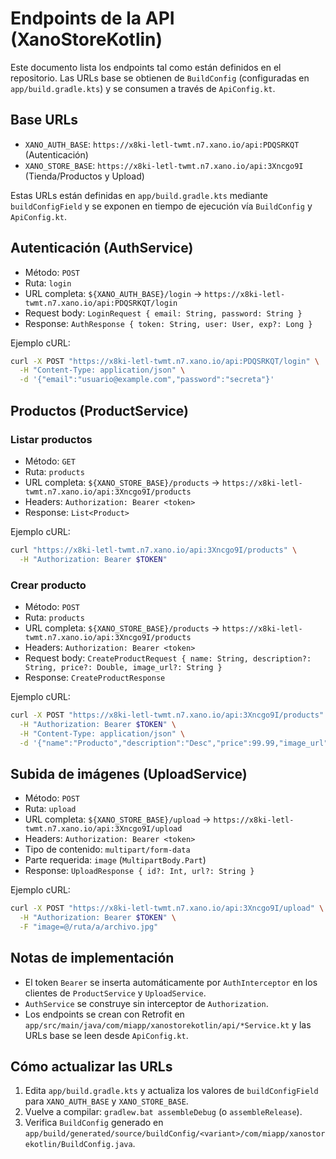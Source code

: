 # Endpoints de la API (XanoStoreKotlin)

Este documento lista los endpoints tal como están definidos en el repositorio. Las URLs base se obtienen de `BuildConfig` (configuradas en `app/build.gradle.kts`) y se consumen a través de `ApiConfig.kt`.

## Base URLs

- `XANO_AUTH_BASE`: `https://x8ki-letl-twmt.n7.xano.io/api:PDQSRKQT` (Autenticación)
- `XANO_STORE_BASE`: `https://x8ki-letl-twmt.n7.xano.io/api:3Xncgo9I` (Tienda/Productos y Upload)

Estas URLs están definidas en `app/build.gradle.kts` mediante `buildConfigField` y se exponen en tiempo de ejecución vía `BuildConfig` y `ApiConfig.kt`.

## Autenticación (AuthService)

- Método: `POST`
- Ruta: `login`
- URL completa: `${XANO_AUTH_BASE}/login` → `https://x8ki-letl-twmt.n7.xano.io/api:PDQSRKQT/login`
- Request body: `LoginRequest { email: String, password: String }`
- Response: `AuthResponse { token: String, user: User, exp?: Long }`

Ejemplo cURL:

```sh
curl -X POST "https://x8ki-letl-twmt.n7.xano.io/api:PDQSRKQT/login" \
  -H "Content-Type: application/json" \
  -d '{"email":"usuario@example.com","password":"secreta"}'
```

## Productos (ProductService)

### Listar productos
- Método: `GET`
- Ruta: `products`
- URL completa: `${XANO_STORE_BASE}/products` → `https://x8ki-letl-twmt.n7.xano.io/api:3Xncgo9I/products`
- Headers: `Authorization: Bearer <token>`
- Response: `List<Product>`

Ejemplo cURL:

```sh
curl "https://x8ki-letl-twmt.n7.xano.io/api:3Xncgo9I/products" \
  -H "Authorization: Bearer $TOKEN"
```

### Crear producto
- Método: `POST`
- Ruta: `products`
- URL completa: `${XANO_STORE_BASE}/products` → `https://x8ki-letl-twmt.n7.xano.io/api:3Xncgo9I/products`
- Headers: `Authorization: Bearer <token>`
- Request body: `CreateProductRequest { name: String, description?: String, price?: Double, image_url?: String }`
- Response: `CreateProductResponse`

Ejemplo cURL:

```sh
curl -X POST "https://x8ki-letl-twmt.n7.xano.io/api:3Xncgo9I/products" \
  -H "Authorization: Bearer $TOKEN" \
  -H "Content-Type: application/json" \
  -d '{"name":"Producto","description":"Desc","price":99.99,"image_url":"https://..."}'
```

## Subida de imágenes (UploadService)

- Método: `POST`
- Ruta: `upload`
- URL completa: `${XANO_STORE_BASE}/upload` → `https://x8ki-letl-twmt.n7.xano.io/api:3Xncgo9I/upload`
- Headers: `Authorization: Bearer <token>`
- Tipo de contenido: `multipart/form-data`
- Parte requerida: `image` (`MultipartBody.Part`)
- Response: `UploadResponse { id?: Int, url?: String }`

Ejemplo cURL:

```sh
curl -X POST "https://x8ki-letl-twmt.n7.xano.io/api:3Xncgo9I/upload" \
  -H "Authorization: Bearer $TOKEN" \
  -F "image=@/ruta/a/archivo.jpg"
```

## Notas de implementación

- El token `Bearer` se inserta automáticamente por `AuthInterceptor` en los clientes de `ProductService` y `UploadService`.
- `AuthService` se construye sin interceptor de `Authorization`.
- Los endpoints se crean con Retrofit en `app/src/main/java/com/miapp/xanostorekotlin/api/*Service.kt` y las URLs base se leen desde `ApiConfig.kt`.

## Cómo actualizar las URLs

1. Edita `app/build.gradle.kts` y actualiza los valores de `buildConfigField` para `XANO_AUTH_BASE` y `XANO_STORE_BASE`.
2. Vuelve a compilar: `gradlew.bat assembleDebug` (o `assembleRelease`).
3. Verifica `BuildConfig` generado en `app/build/generated/source/buildConfig/<variant>/com/miapp/xanostorekotlin/BuildConfig.java`.